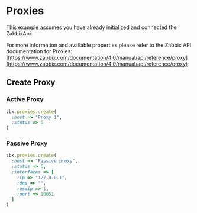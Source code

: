 # Proxies

This example assumes you have already initialized and connected the ZabbixApi.

For more information and available properties please refer to the Zabbix API documentation for Proxies:
[https://www.zabbix.com/documentation/4.0/manual/api/reference/proxy](https://www.zabbix.com/documentation/4.0/manual/api/reference/proxy)

## Create Proxy

### Active Proxy
```ruby
zbx.proxies.create(
  :host => "Proxy 1",
  :status => 5
)
```

### Passive Proxy
```ruby
zbx.proxies.create(
  :host => "Passive proxy",
  :status => 6,
  :interfaces => [
    :ip => "127.0.0.1",
    :dns => "",
    :useip => 1,
    :port => 10051
  ]
)
```
